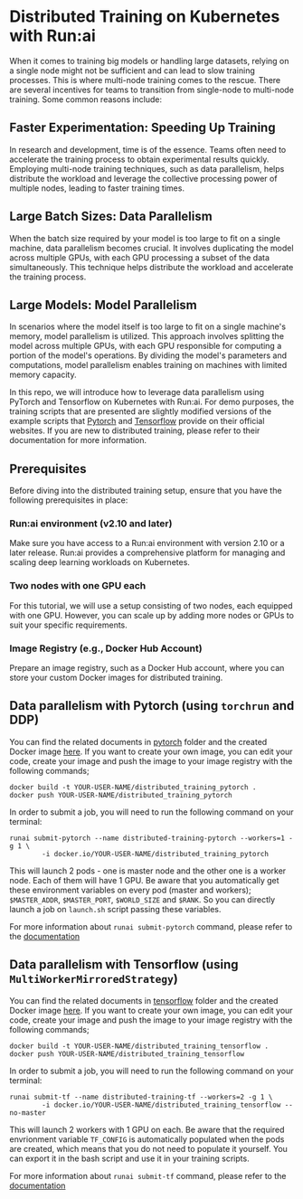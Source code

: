 # Distributed Training on Kubernetes with Run:ai

When it comes to training big models or handling large datasets, relying on a single node might not be sufficient and can lead to slow training processes. This is where multi-node training comes to the rescue. There are several incentives for teams to transition from single-node to multi-node training. Some common reasons include:

## Faster Experimentation: Speeding Up Training
In research and development, time is of the essence. Teams often need to accelerate the training process to obtain experimental results quickly. Employing multi-node training techniques, such as data parallelism, helps distribute the workload and leverage the collective processing power of multiple nodes, leading to faster training times.

## Large Batch Sizes: Data Parallelism
When the batch size required by your model is too large to fit on a single machine, data parallelism becomes crucial. It involves duplicating the model across multiple GPUs, with each GPU processing a subset of the data simultaneously. This technique helps distribute the workload and accelerate the training process.

## Large Models: Model Parallelism
In scenarios where the model itself is too large to fit on a single machine's memory, model parallelism is utilized. This approach involves splitting the model across multiple GPUs, with each GPU responsible for computing a portion of the model's operations. By dividing the model's parameters and computations, model parallelism enables training on machines with limited memory capacity.


In this repo, we will introduce how to leverage data parallelism using PyTorch and Tensorflow on Kubernetes with Run:ai. For demo purposes, the training scripts that are presented are slightly modified versions of the example scripts that [Pytorch](https://pytorch.org/tutorials/intermediate/ddp_series_multinode.html) and [Tensorflow](https://www.tensorflow.org/guide/distributed_training) provide on their official websites. If you are new to distributed training, please refer to their documentation for more information.

## Prerequisites

Before diving into the distributed training setup, ensure that you have the following prerequisites in place:

### Run:ai environment (v2.10 and later)
Make sure you have access to a Run:ai environment with version 2.10 or a later release. Run:ai provides a comprehensive platform for managing and scaling deep learning workloads on Kubernetes.
### Two nodes with one GPU each 
For this tutorial, we will use a setup consisting of two nodes, each equipped with one GPU. However, you can scale up by adding more nodes or GPUs to suit your specific requirements.
### Image Registry (e.g., Docker Hub Account)
Prepare an image registry, such as a Docker Hub account, where you can store your custom Docker images for distributed training.

## Data parallelism with Pytorch (using `torchrun` and DDP)

You can find the related documents in [pytorch](https://github.com/EkinKarabulut/distributed_training_with-Run-ai/tree/main/pytorch) folder and the created Docker image [here](https://hub.docker.com/repository/docker/ekink/distributed_training_pytorch/general). If you want to create your own image, you can edit your code, create your image and push the image to your image registry with the following commands; 

```
docker build -t YOUR-USER-NAME/distributed_training_pytorch .
docker push YOUR-USER-NAME/distributed_training_pytorch
```

In order to submit a job, you will need to run the following command on your terminal:

```
runai submit-pytorch --name distributed-training-pytorch --workers=1 -g 1 \
        -i docker.io/YOUR-USER-NAME/distributed_training_pytorch
```

This will launch 2 pods - one is master node and the other one is a worker node. Each of them will have 1 GPU. Be aware that you automatically get these environment variables on every pod (master and workers); `$MASTER_ADDR`, `$MASTER_PORT`, `$WORLD_SIZE` and `$RANK`. So you can directly launch a job on `launch.sh` script passing these variables.

For more information about `runai submit-pytorch` command, please refer to the [documentation](https://docs.run.ai/v2.10/Researcher/cli-reference/runai-submit-pytorch/)

## Data parallelism with Tensorflow (using `MultiWorkerMirroredStrategy`)

You can find the related documents in [tensorflow](https://github.com/EkinKarabulut/distributed_training_with-Run-ai/tree/main/tensorflow) folder and the created Docker image [here](https://hub.docker.com/repository/docker/ekink/distributed_training_tensorflow/general). If you want to create your own image, you can edit your code, create your image and push the image to your image registry with the following commands; 

```
docker build -t YOUR-USER-NAME/distributed_training_tensorflow .
docker push YOUR-USER-NAME/distributed_training_tensorflow
```

In order to submit a job, you will need to run the following command on your terminal:

```
runai submit-tf --name distributed-training-tf --workers=2 -g 1 \
        -i docker.io/YOUR-USER-NAME/distributed_training_tensorflow --no-master
```

This will launch 2 workers with 1 GPU on each. Be aware that the required envrionment variable `TF_CONFIG` is automatically populated when the pods are created, which means that you do not need to populate it yourself. You can export it in the bash script and use it in your training scripts.

For more information about `runai submit-tf` command, please refer to the [documentation](https://docs.run.ai/v2.10/Researcher/cli-reference/runai-submit-tf/)
